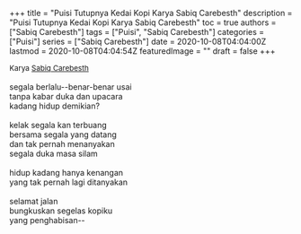 +++
title = "Puisi Tutupnya Kedai Kopi Karya Sabiq Carebesth"
description = "Puisi Tutupnya Kedai Kopi Karya Sabiq Carebesth"
toc = true
authors = ["Sabiq Carebesth"]
tags = ["Puisi", "Sabiq Carebesth"]
categories = ["Puisi"]
series = ["Sabiq Carebesth"]
date = 2020-10-08T04:04:00Z
lastmod = 2020-10-08T04:04:54Z
featuredImage = ""
draft = false
+++

<div style="text-align: justify;">
<div style="font-size: small;">Karya <a href="/authors/sabiq-carebesth/" target="_blank">Sabiq Carebesth</a></div><br />
segala berlalu--benar-benar usai<br />
tanpa kabar duka dan upacara<br />
kadang hidup demikian?<br />
<br />
kelak segala kan terbuang<br />
bersama segala yang datang<br />
dan tak pernah menanyakan<br />
segala duka masa silam<br />
<br />
hidup kadang hanya kenangan<br />
yang tak pernah lagi ditanyakan<br />
<br />
selamat jalan<br />
bungkuskan segelas kopiku<br />
yang penghabisan--</div>
